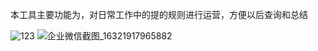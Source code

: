 本工具主要功能为，对日常工作中的提的规则进行运营，方便以后查询和总结

![123](https://user-images.githubusercontent.com/48267341/134103178-3fe51a7f-f145-432b-ad90-d4fbfa366b2e.png)
![企业微信截图_16321917965882](https://user-images.githubusercontent.com/48267341/134103294-731762b5-7456-457c-b083-51a55977a625.png)
